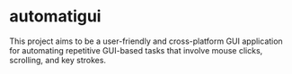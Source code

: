 # automatigui
This project aims to be a user-friendly and cross-platform GUI application for automating repetitive GUI-based tasks that involve mouse clicks, scrolling, and key strokes.

